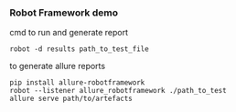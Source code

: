 ### Robot Framework demo

cmd to run and generate report
~~~
robot -d results path_to_test_file
~~~


to generate allure reports 
~~~
pip install allure-robotframework
robot --listener allure_robotframework ./path_to_test
allure serve path/to/artefacts
~~~
